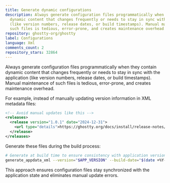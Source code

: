 ```yaml
---
title: Generate dynamic configurations
description: Always generate configuration files programmatically when they contain
  dynamic content that changes frequently or needs to stay in sync with the application
  (like version numbers, release dates, or build timestamps). Manual maintenance of
  such files is tedious, error-prone, and creates maintenance overhead.
repository: ghostty-org/ghostty
label: Configurations
language: Xml
comments_count: 2
repository_stars: 32864
---
```


Always generate configuration files programmatically when they contain dynamic content that changes frequently or needs to stay in sync with the application (like version numbers, release dates, or build timestamps). Manual maintenance of such files is tedious, error-prone, and creates maintenance overhead.

For example, instead of manually updating version information in XML metadata files:

```xml
<!-- Avoid manual updates like this -->
<releases>
  <release version="1.0.1" date="2024-12-31">
    <url type="details">https://ghostty.org/docs/install/release-notes/1-0-1</url>
  </release>
</releases>
```

Generate these files during the build process:

```bash
# Generate at build time to ensure consistency with application version
generate_appdata_xml --version="$APP_VERSION" --build-date="$(date +%Y-%m-%d)" --release-notes-url="https://ghostty.org/docs/install/release-notes/$APP_VERSION"
```

This approach ensures configuration files stay synchronized with the application state and eliminates manual update errors.